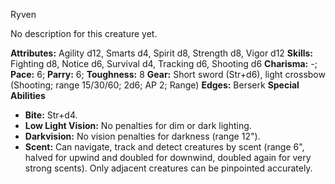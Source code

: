 Ryven

No description for this creature yet.

**Attributes:** Agility d12, Smarts d4, Spirit d8, Strength d8, Vigor
d12
**Skills:** Fighting d8, Notice d6, Survival d4, Tracking d6, Shooting
d6
**Charisma:** -; **Pace:** 6; **Parry:** 6; **Toughness:** 8
**Gear:** Short sword (Str+d6), light crossbow (Shooting; range
15/30/60; 2d6; AP 2; Range)
**Edges:** Berserk
**Special Abilities**
- **Bite:** Str+d4.
- **Low Light Vision:** No penalties for dim or dark lighting.
- **Darkvision:** No vision penalties for darkness (range 12").
- **Scent:** Can navigate, track and detect creatures by scent (range
6", halved for upwind and doubled for downwind, doubled again for very
strong scents). Only adjacent creatures can be pinpointed accurately.

